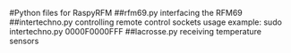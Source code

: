 #Python files for RaspyRFM
##rfm69.py
interfacing the RFM69
##intertechno.py
controlling remote control sockets
usage example:
sudo intertechno.py 0000F0000FFF
##lacrosse.py
receiving temperature sensors
